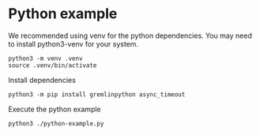 # Python example

We recommended using venv for the python dependencies. You may need to install python3-venv for your system.

```shell
python3 -m venv .venv
source .venv/bin/activate
```

Install dependencies
```shell
python3 -m pip install gremlinpython async_timeout
```

Execute the python example
```shell
python3 ./python-example.py 
```
